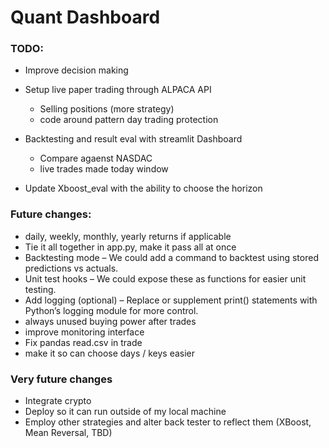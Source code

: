 # Quant Dashboard


### TODO:
- Improve decision making
- Setup live paper trading through ALPACA API
    - Selling positions (more strategy)
    - code around pattern day trading protection
    
- Backtesting and result eval with streamlit Dashboard
    - Compare agaenst NASDAC 
    - live trades made today window

- Update Xboost_eval with the ability to choose the horizon

### Future changes:
- daily, weekly, monthly, yearly returns if applicable
- Tie it all together in app.py, make it pass all at once
- Backtesting mode – We could add a command to backtest using stored predictions vs actuals.
- Unit test hooks – We could expose these as functions for easier unit testing.
- Add logging (optional) – Replace or supplement print() statements with Python’s logging module for more control.
- always unused buying power after trades
- improve monitoring interface
- Fix pandas read.csv in trade 
- make it so can choose days / keys easier 

### Very future changes 
- Integrate crypto
- Deploy so it can run outside of my local machine
- Employ other strategies and alter back tester to reflect them (XBoost, Mean Reversal, TBD)

